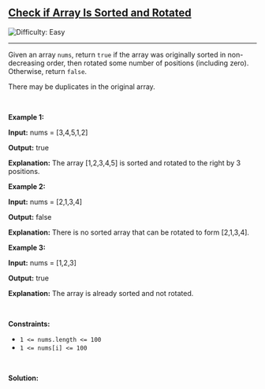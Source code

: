 <h2> <a href="https://leetcode.com/problems/check-if-array-is-sorted-and-rotated"> Check if Array Is Sorted and Rotated </a> </h2> <img src='https://img.shields.io/badge/Difficulty-Easy-brightgreen' alt='Difficulty: Easy' /> <hr> <p> Given an array <code>nums</code>, return <code>true</code> if the array was originally sorted in non-decreasing order, then rotated some number of positions (including zero). Otherwise, return <code>false</code>. </p> <p> There may be duplicates in the original array. </p> <br> <p><strong class="example">Example 1:</strong></p> <div class="example-block"> <p><strong>Input:</strong> <span class="example-io">nums = [3,4,5,1,2]</span></p> <p><strong>Output:</strong> <span class="example-io">true</span></p> <p><strong>Explanation:</strong> The array [1,2,3,4,5] is sorted and rotated to the right by 3 positions.</p> </div> <p><strong class="example">Example 2:</strong></p> <div class="example-block"> <p><strong>Input:</strong> <span class="example-io">nums = [2,1,3,4]</span></p> <p><strong>Output:</strong> <span class="example-io">false</span></p> <p><strong>Explanation:</strong> There is no sorted array that can be rotated to form [2,1,3,4].</p> </div> <p><strong class="example">Example 3:</strong></p> <div class="example-block"> <p><strong>Input:</strong> <span class="example-io">nums = [1,2,3]</span></p> <p><strong>Output:</strong> <span class="example-io">true</span></p> <p><strong>Explanation:</strong> The array is already sorted and not rotated.</p> </div> <br> <p><strong>Constraints:</strong></p> <ul> <li><code>1 &lt;= nums.length &lt;= 100</code></li> <li><code>1 &lt;= nums[i] &lt;= 100</code></li> </ul> <br> <p><strong>Solution:</strong></p>
